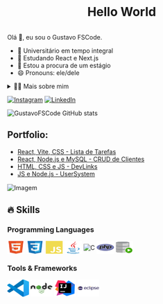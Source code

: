 <!--título-->
<div id="user-content-toc">
  <ul align="center">
    <summary><h1 style="display: inline-block">Hello World</h1></summary>
</div>


<!-- Presentation -->
<p>
  Olá 👋, eu sou o Gustavo FSCode.

  - 🔭 Universitário em tempo integral
  - 🌱 Estudando React e Next.js
  - 💼 Estou a procura de um estágio
  - 😄 Pronouns: ele/dele

</p>

<!-- Dropdown -->
<details>
  <summary>👨‍💻 Mais sobre mim</summary>

  - 💬 Eu tenho 20 anos, moro no Brasil, possuo inglês intermediário, e tenho experiência em HTML5, CSS3, JavaScript, Node.js, React, Java, C, C++, PHP e SQL. Atualmente estou cursando na Fatec Mogi das Cruzes, o 5° Semestre de Análise e Desenvolvimento de Sistemas, e busco minha primeira oportunidade na área da programação!

  - ⚡ Eu gosto muito de ler, seja livros, quadrinhos ou mangás. Também curto muito ver um bom filme e jogar um game para dar uma relaxada.
</details>

<!-- Links -->
[![Instagram](https://img.shields.io/badge/Instagram-E4405F?style=for-the-badge&logo=instagram&logoColor=white)](https://www.instagram.com/gustavo__santz/)
[![LinkedIn](https://img.shields.io/badge/LinkedIn-0077B5?style=for-the-badge&logo=linkedin&logoColor=white)](https://www.linkedin.com/in/gustavo-ferreira-b26a691b4/)

<!-- GithubStats -->
![GustavoFSCode GitHub stats](https://github-readme-stats.vercel.app/api?username=gustavofscode&show_icons=true&theme=highcontrast)

<!-- Portfolio -->
## Portfolio:
- [React, Vite, CSS - Lista de Tarefas](https://github.com/GustavoFSCode/lista_de_tarefas_vite_deploy)
- [React, Node.js e MySQL - CRUD de Clientes](https://github.com/GustavoFSCode/CRUD-Clientes---Full-Stack-com-Node-React-MySQL)
- [HTML, CSS e JS - DevLinks](https://github.com/GustavoFSCode/DevLinks)
- [JS e Node.js - UserSystem](https://github.com/GustavoFSCode/NodeJS-UserSystem)

<!-- GIF -->
<p align="left">
  <img align="center" src="https://github.com/GustavoFSCode/GustavoFSCode/assets/139796615/f6a17510-7e0e-476a-beca-70c534515a35" alt="Imagem">
</p>


## 🔥 Skills
<!-- Skills: Programming Languages -->
  <div style="flex-basis: 48%;">
    <h3>Programming Languages</h3>
    <img align="center" alt="HTML" height="30" width="40" src="https://raw.githubusercontent.com/devicons/devicon/master/icons/html5/html5-original.svg">
    <img align="center" alt="CSS" height="30" width="40" src="https://raw.githubusercontent.com/devicons/devicon/master/icons/css3/css3-original.svg">
    <img align="center" alt="Js" height="30" width="40" src="https://raw.githubusercontent.com/devicons/devicon/master/icons/javascript/javascript-plain.svg">
    <img align="center" alt="Java" height="30" width="40" src="https://raw.githubusercontent.com/devicons/devicon/master/icons/java/java-original.svg">
    <img align="center" alt="C" height="30" width="40" src="https://cdn.jsdelivr.net/gh/devicons/devicon/icons/c/c-original.svg">
    <img align="center" alt="PHP" height="30" width="40" src="https://github.com/devicons/devicon/blob/master/icons/php/php-original.svg">
    <img align="center" alt="SQLdeveloper" height="30" width="40" src="https://github.com/devicons/devicon/blob/master/icons/sqldeveloper/sqldeveloper-original.svg">
    
  </div>
  
  <!-- Skills: Tools & Frameworks -->
  <div style="flex-basis: 48%;">
    <h3>Tools & Frameworks</h3>
    <img align="center" alt="VScode" height="40" width="50" src="https://github.com/devicons/devicon/blob/master/icons/vscode/vscode-original.svg">
    <img align="center" alt="Node.js" height="40" width="50" src="https://github.com/devicons/devicon/blob/master/icons/nodejs/nodejs-original-wordmark.svg">
    <img align="center" alt="Intellij" height="40" width="50" src="https://github.com/devicons/devicon/blob/master/icons/intellij/intellij-original.svg">
    <img align="center" alt="Eclipse" height="40" width="50" src="https://github.com/devicons/devicon/blob/master/icons/eclipse/eclipse-original-wordmark.svg">
    

    
    
    
  </div>
  

